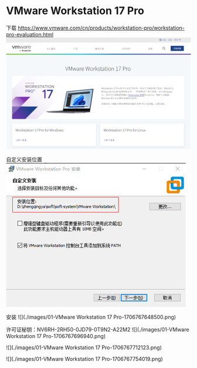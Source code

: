 # VMware Workstation 17 Pro

下载 https://www.vmware.com/cn/products/workstation-pro/workstation-pro-evaluation.html
![](./images/01-VMware-1706766672767.png)

自定义安装位置
![](./images/01-VMware-1706767531772.png)

安装
![](./images/01-VMware Workstation 17 Pro-1706767648500.png)

许可证秘钥：NV6RH-2RH50-0JD79-0T9N2-A22M2
![](./images/01-VMware Workstation 17 Pro-1706767696940.png)

![](./images/01-VMware Workstation 17 Pro-1706767712123.png)

![](./images/01-VMware Workstation 17 Pro-1706767754019.png)
